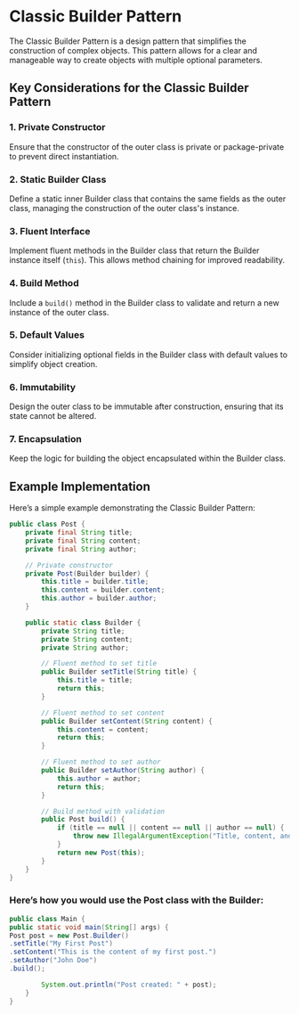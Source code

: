 # Classic Builder Pattern

The Classic Builder Pattern is a design pattern that simplifies the construction of complex objects. This pattern allows for a clear and manageable way to create objects with multiple optional parameters.

## Key Considerations for the Classic Builder Pattern

### 1. Private Constructor
Ensure that the constructor of the outer class is private or package-private to prevent direct instantiation.

### 2. Static Builder Class
Define a static inner Builder class that contains the same fields as the outer class, managing the construction of the outer class's instance.

### 3. Fluent Interface
Implement fluent methods in the Builder class that return the Builder instance itself (`this`). This allows method chaining for improved readability.

### 4. Build Method
Include a `build()` method in the Builder class to validate and return a new instance of the outer class.

### 5. Default Values
Consider initializing optional fields in the Builder class with default values to simplify object creation.

### 6. Immutability
Design the outer class to be immutable after construction, ensuring that its state cannot be altered.

### 7. Encapsulation
Keep the logic for building the object encapsulated within the Builder class.

## Example Implementation

Here’s a simple example demonstrating the Classic Builder Pattern:

```java
public class Post {
    private final String title;
    private final String content;
    private final String author;

    // Private constructor
    private Post(Builder builder) {
        this.title = builder.title;
        this.content = builder.content;
        this.author = builder.author;
    }

    public static class Builder {
        private String title;
        private String content;
        private String author;

        // Fluent method to set title
        public Builder setTitle(String title) {
            this.title = title;
            return this;
        }

        // Fluent method to set content
        public Builder setContent(String content) {
            this.content = content;
            return this;
        }

        // Fluent method to set author
        public Builder setAuthor(String author) {
            this.author = author;
            return this;
        }

        // Build method with validation
        public Post build() {
            if (title == null || content == null || author == null) {
                throw new IllegalArgumentException("Title, content, and author cannot be null.");
            }
            return new Post(this);
        }
    }
}
```
### Here’s how you would use the Post class with the Builder:

```java
public class Main {
public static void main(String[] args) {
Post post = new Post.Builder()
.setTitle("My First Post")
.setContent("This is the content of my first post.")
.setAuthor("John Doe")
.build();

        System.out.println("Post created: " + post);
    }
}
```